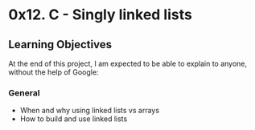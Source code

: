 # 0x12. C - Singly linked lists
## Learning Objectives
At the end of this project, I am expected to be able to explain to anyone, without the help of Google:
### General
* When and why using linked lists vs arrays
* How to build and use linked lists
